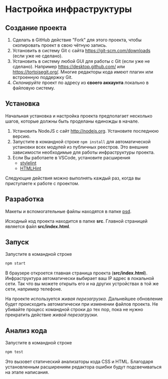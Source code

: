 # Настройка инфраструктуры

## Создание проекта

1. Сделать в GitHub действие "Fork" для этого проекта, чтобы скопировать проект в свою чётную запись.
2. Установить в систему Git с сайта https://git-scm.com/downloads (если уже не сделано).
3. Установить в систему любой GUI для работы с Git (если уже не сделано). Например https://desktop.github.com/ или https://tortoisegit.org/. Многие редакторы кода имеют плагин или встроенную поддержку Git.
4. *Склонируйте* проект по адресу из **своего аккаунта** локально в файловую систему.

## Установка

Начальная установка и настройка проекта предполагает несколько шагов, которые должны быть проделаны единожды в начале.

1. Установить NodeJS с сайт http://nodejs.org. Установите последнюю версию.
2. Запустите в командной строке `npm install` для автоматической установки всех модулей из публичных реестров. Это внешние зависимости необходимые для работы инфраструктуры проекта.
3. Если Вы работаете в VSCode, установите расширения
   - [stylelint](https://marketplace.visualstudio.com/items?itemName=shinnn.stylelint)
   - [HTMLHint](https://marketplace.visualstudio.com/items?itemName=mkaufman.HTMLHint)

Следующие действия можно выполнять каждый раз, когда вы приступаете к работе с проектом.

## Разработка

Макеты и вспомогательные файлы находятся в папке [psd](./psd).

Исходный код проекта находится в папке **src**. Главной страницей является файл **src/index.html**.

## Запуск

Запустите в командной строке

```bash
npm start
```

В браузере откроется главная страница проекта (**src/index.html**). Инфраструктура автоматически выбирает ваш IP адрес в локальной сети. Так что вы можете открыть его и на других устройствах в той же сети, например телефоне.

На проекте используется *живая перезагрузка*. Дальнейшее обновление будет происходить автоматически при изменении файлов проекта. Не убивайте процесс командной строки до тех пор, пока не нужно прекратить действие *живой перезагрузки*.

## Анализ кода

Запустите в командной строке

```bash
npm test
```

Это вызовет статический анализаторы кода CSS и HTML. Благодаря установленным расширениям редактора ошибки будут подсвечиваться на этапе написания.